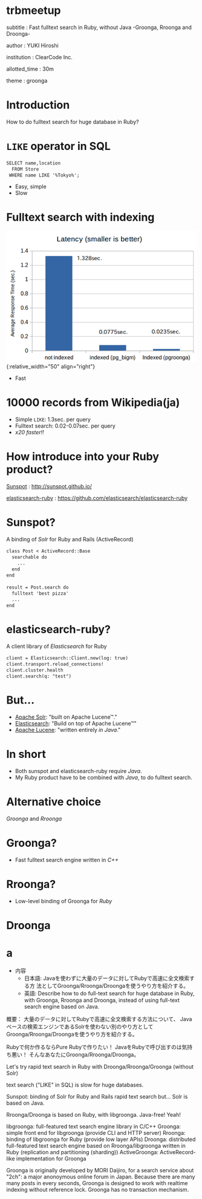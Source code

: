 # trbmeetup

subtitle
:   Fast fulltext search in Ruby, without Java
    -Groonga, Rroonga and Droonga-

author
:   YUKI Hiroshi

institution
:   ClearCode Inc.

allotted_time
:   30m

theme
:   groonga


# Introduction

How to do fulltext search
for huge database in Ruby?

# `LIKE` operator in SQL

~~~
SELECT name,location
  FROM Store
 WHERE name LIKE '%Tokyo%';
~~~

 * Easy, simple
 * Slow

# Fulltext search with indexing

![](images/latency.png){:relative_width="50" align="right"}

 * Fast

# 10000 records from Wikipedia(ja)

 * Simple `LIKE`: 1.3sec. per query
 * Fulltext search: 0.02-0.07sec. per query
 * *x20 faster!!*

# How introduce into your Ruby product?

[Sunspot](http://sunspot.github.io/)
: http://sunspot.github.io/

[elasticsearch-ruby](https://github.com/elasticsearch/elasticsearch-ruby)
: https://github.com/elasticsearch/elasticsearch-ruby

# Sunspot?

A binding of *Solr* for
Ruby and Rails (ActiveRecord)

~~~
class Post < ActiveRecord::Base
  searchable do
    ...
  end
end

result = Post.search do
  fulltext 'best pizza'
  ...
end
~~~

# elasticsearch-ruby?

A client library of *Elasticsearch* for Ruby

~~~
client = Elasticsearch::Client.new(log: true)
client.transport.reload_connections!
client.cluster.health
client.search(q: "test")
~~~

# But...

 * [Apache Solr](http://lucene.apache.org/solr/): "built on Apache Lucene™."
 * [Elasticsearch](http://www.elasticsearch.org/overview/elasticsearch/): "Build on top of Apache Lucene™"
 * [Apache Lucene](http://lucene.apache.org/): "written entirely *in Java*."

# In short

 * Both sunspot and elasticsearch-ruby require *Java*.
 * My Ruby product have to be combined with *Java*, to do fulltext search.

# Alternative choice

*Groonga*
and *Rroonga*

# Groonga?

 * Fast fulltext search engine written in *C++*

# Rroonga?

 * Low-level binding of Groonga for *Ruby*






# Droonga


# a



  * 内容
    * 日本語:
      Javaを使わずに大量のデータに対してRubyで高速に全文検索する方
      法としてGroonga/Rroonga/Droongaを使うやり方を紹介する。
    * 英語:
      Describe how to do full-text search for huge database
      in Ruby, with Groonga, Rroonga and Droonga, instead of
      using full-text search engine based on Java.

概要：
大量のデータに対してRubyで高速に全文検索する方法について、
Javaベースの検索エンジンであるSolrを使わない別のやり方として
Groonga/Rroonga/Droongaを使うやり方を紹介する。



Rubyで何か作るならPure Rubyで作りたい！
JavaをRubyで呼び出すのは気持ち悪い！
そんなあなたにGroonga/Rroonga/Droonga。

Let's try rapid text search in Ruby with Droonga/Rroonga/Groonga (without Solr)

text search ("LIKE" in SQL) is slow for huge databases.

Sunspot: binding of Solr for Ruby and Rails
rapid text search
but... Solr is based on Java.

Rroonga/Droonga is based on Ruby, with libgroonga.
Java-free! Yeah!

libgroonga: full-featured text search engine library in C/C++
Groonga: simple front end for libgroonga (provide CLI and HTTP server)
Rroonga: binding of libgroonga for Ruby (provide low layer APIs)
Droonga: distributed full-featured text search engine based on Rroonga/libgroonga written in Ruby (replication and partitioning (sharding))
ActiveGroonga: ActiveRecord-like implementation for Groonga

Groonga is originally developed by MORI Daijiro, for a search service about "2ch": a major anonoymous online forum in Japan.
Because there are many many posts in every seconds, Groonga is designed to work with realtime indexing without reference lock.
Groonga has no transaction mechanism.

